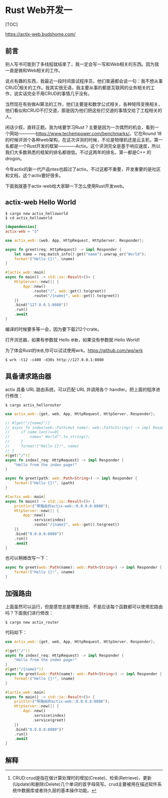 # Rust Web开发一
[TOC]

<https://actix-web.budshome.com/>

## 前言
别人写书可能到了多线程就结束了，我一定会写一写和Web相关的东西。因为我一直是做和Web相关的工作。

说点有趣的东西，我最近一段时间面试程序员，他们普遍都会说一句：我不想从事CRUD[^1]相关的工作。我其实很无语，我主要从事的都是互联网的业务相关的工作，说实话完全不用CRUD的事情几乎没有。

当然现在有些做Ai算法的工作，他们主要是和数学公式相关，各种矩阵变换相关，他们看似和CRUD不打交道，那是因为他们把这些打交道的事情交给了工程相关的人。

闲话少叙，直转正题。我为啥要学习Rust？主要是因为一次偶然的机会，看到一个网站————<https://www.techempower.com/benchmarks/>。它在Round 18的时候评测个各种web架构，在这次评测的时候，不论是物理机还是云主机，第一名都是一个Rust开发的框架————Actix。这个评测完全是基于响应速度，所以我们大多数熟悉的框架的排名都很低。不过这两年的排名，第一都是C++ 的drogon。

今年actix的新一代产品ntex也超过了actix。不过这都不重要，开发重要的是社区和文档，这个actix要好很多。

下面我就基于actix-web给大家聊一下怎么使用Rust开发web。

## actix-web Hello World

```shell
$ cargo new actix_helloworld
$ cd actix_helloworld
```

```toml
[dependencies]
actix-web = "3"
```

```rust
use actix_web::{web, App, HttpRequest, HttpServer, Responder};

async fn greet(req: HttpRequest) -> impl Responder {
    let name = req.match_info().get("name").unwrap_or("World");
    format!("Hello {}!", &name)
}

#[actix_web::main]
async fn main() -> std::io::Result<()> {
    HttpServer::new(|| {
        App::new()
            .route("/", web::get().to(greet))
            .route("/{name}", web::get().to(greet))
    })
    .bind("127.0.0.1:8080")?
    .run()
    .await
}
```
编译的时候要多等一会，因为要下载212个crate。

打开浏览器，如果有参数就 Hello `参数`，如果没有参数就 Hello World!

为了体会Rust的`快感`,你可以试试使用wrk。<https://github.com/wg/wrk>

```shell
$ wrk -t12 -c400 -d30s http://127.0.0.1:8080
```

## 具备请求路由器
actix 具备 URL 路由系统，可以匹配 URL 并调用各个 handler。把上面的程序进行修改：
```shell
$ cargo actix_hellorouter
```

```rust
use actix_web::{get, web, App, HttpRequest, HttpServer, Responder};

// #[get("/{name}")]
// async fn index(web::Path(mut name): web::Path<String>) -> impl Responder {
//     if name.len()==0{
//         name=" World!".to_string();
//     }
//     format!("Hello {}!", name)
// }
#[get("/")]
async fn index(_req: HttpRequest) -> impl Responder {
    "Hello from the index page!"
}

async fn greet(path: web::Path<String>) -> impl Responder {
    format!("Hello {}!", &path)
}

#[actix_web::main]
async fn main() -> std::io::Result<()> {
    println!("带路由的actix-web::0.0.0.0:8080");
    HttpServer::new(|| {
        App::new()
            .service(index)
            .route("/{name}", web::get().to(greet))
    })
    .bind("0.0.0.0:8080")?
    .run()
    .await
}

```

也可以稍微改写一下：
```rust
async fn greet(web::Path(name): web::Path<String>) -> impl Responder {
    format!("Hello {}!", &name)
}
```

## 加强路由

上面虽然可以运行，但是感觉总是哪里别扭，不是应该每个函数都可以使用宏路由吗？下面我们进行修改：
```shell
$ cargo new actix_router
```
代码如下：

```rust
use actix_web::{get, web, App, HttpRequest, HttpServer, Responder};

#[get("/")]
async fn index(_req: HttpRequest) -> impl Responder {
    "Hello from the index page!"
}
#[get("/{name}")]
async fn greet(web::Path(name): web::Path<String>) -> impl Responder {
    format!("Hello {}!", &name)
}

#[actix_web::main]
async fn main() -> std::io::Result<()> {
    println!("带路由的actix-web::0.0.0.0:8080");
    HttpServer::new(|| {
        App::new()
            .service(index)
            .service(greet)
    })
    .bind("0.0.0.0:8080")?
    .run()
    .await
}
```

## 解释
[^1]: CRUD:crud是指在做计算处理时的增加(Create)、检索(Retrieve)、更新(Update)和删除(Delete)几个单词的首字母简写。crud主要被用在描述软件系统中数据库或者持久层的基本操作功能。